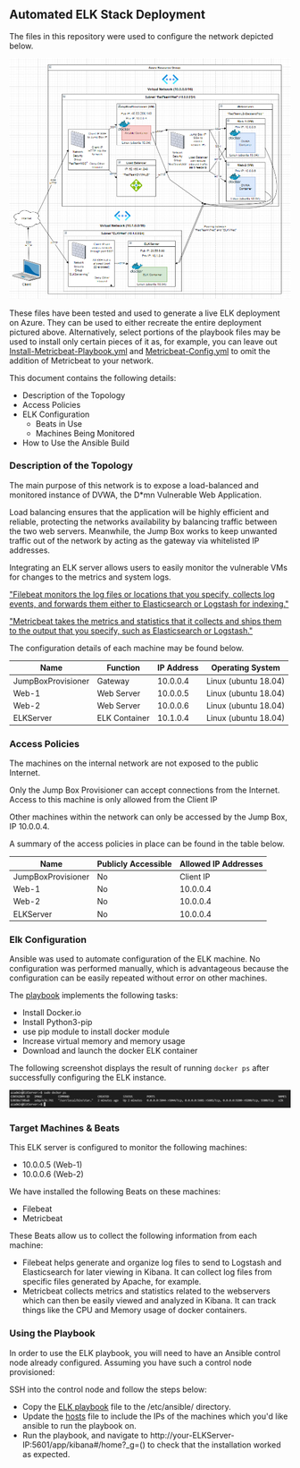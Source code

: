 ## Automated ELK Stack Deployment

The files in this repository were used to configure the network depicted below.

![Cloud Security Network Diagram](Images/CloudNetworkSecurityDiagram.PNG)

These files have been tested and used to generate a live ELK deployment on Azure. They can be used to either recreate the entire deployment pictured above. Alternatively, select portions of the playbook files may be used to install only certain pieces of it as, for example, you can leave out [Install-Metricbeat-Playbook.yml](Ansible/Install-Metricbeat-Playbook.yml) and [Metricbeat-Config.yml](Ansible/Metricbeat-Config.yml) to omit the addition of Metricbeat to your network.

This document contains the following details:
- Description of the Topology
- Access Policies
- ELK Configuration
  - Beats in Use
  - Machines Being Monitored
- How to Use the Ansible Build


### Description of the Topology

The main purpose of this network is to expose a load-balanced and monitored instance of DVWA, the D*mn Vulnerable Web Application.

Load balancing ensures that the application will be highly efficient and reliable, protecting the networks availability by balancing traffic between the two web servers. Meanwhile, the Jump Box works to keep unwanted traffic out of the network by acting as the gateway via whitelisted IP addresses.

Integrating an ELK server allows users to easily monitor the vulnerable VMs for changes to the metrics and system logs.

["Filebeat monitors the log files or locations that you specify, collects log events, and forwards them either to Elasticsearch or Logstash for indexing."](https://www.elastic.co/guide/en/beats/filebeat/current//filebeat-overview.html)

["Metricbeat takes the metrics and statistics that it collects and ships them to the output that you specify, such as Elasticsearch or Logstash."](https://www.elastic.co/guide/en/beats/metricbeat/7.14/metricbeat-overview.html#:~:text=Metricbeat%20takes%20the%20metrics%20and,HAProxy)

The configuration details of each machine may be found below.

| Name               | Function      | IP Address    | Operating System    |
|--------------------|---------------|---------------|---------------------|
| JumpBoxProvisioner | Gateway       | 10.0.0.4      | Linux (ubuntu 18.04)|
| Web-1              | Web Server    | 10.0.0.5      | Linux (ubuntu 18.04)|
| Web-2              | Web Server    | 10.0.0.6      | Linux (ubuntu 18.04)|
| ELKServer          | ELK Container | 10.1.0.4      | Linux (ubuntu 18.04)|

### Access Policies

The machines on the internal network are not exposed to the public Internet. 

Only the Jump Box Provisioner can accept connections from the Internet. Access to this machine is only allowed from the Client IP 

Other machines within the network can only be accessed by the Jump Box, IP 10.0.0.4.

A summary of the access policies in place can be found in the table below.

| Name               | Publicly Accessible | Allowed IP Addresses |
|--------------------|---------------------|----------------------|
| JumpBoxProvisioner | No                  | Client IP            |
| Web-1              | No                  | 10.0.0.4             |
| Web-2              | No                  | 10.0.0.4             |
| ELKServer          | No                  | 10.0.0.4             |

### Elk Configuration

Ansible was used to automate configuration of the ELK machine. No configuration was performed manually, which is advantageous because the configuration can be easily repeated without error on other machines.

The [playbook](Ansible/Install-ELK-Playbook.yml) implements the following tasks:
- Install Docker.io
- Install Python3-pip 
- use pip module to install docker module
- Increase virtual memory and memory usage
- Download and launch the docker ELK container

The following screenshot displays the result of running `docker ps` after successfully configuring the ELK instance.

![ELK Confirmation](Images/Docker_ELK_Container_Confirm.PNG)

### Target Machines & Beats
This ELK server is configured to monitor the following machines: 
- 10.0.0.5 (Web-1)
- 10.0.0.6 (Web-2)

We have installed the following Beats on these machines:
- Filebeat
- Metricbeat

These Beats allow us to collect the following information from each machine: 
- Filebeat helps generate and organize log files to send to Logstash and Elasticsearch for later viewing in Kibana. It can collect log files from specific files generated by Apache, for example.
- Metricbeat collects metrics and statistics related to the webservers which can then be easily viewed and analyzed in Kibana. It can track things like the CPU and Memory usage of docker containers.

### Using the Playbook
In order to use the ELK playbook, you will need to have an Ansible control node already configured. Assuming you have such a control node provisioned: 

SSH into the control node and follow the steps below:
- Copy the [ELK playbook](Ansible/Install-ELK-Playbook.yml) file to the /etc/ansible/ directory.
- Update the [hosts](Ansible/hosts) file to include the IPs of the machines which you'd like ansible to run the playbook on.
- Run the playbook, and navigate to http://your-ELKServer-IP:5601/app/kibana#/home?_g=() to check that the installation worked as expected.

<!-- _As a **Bonus**, provide the specific commands the user will need to run to download the playbook, update the files, etc._ -->
